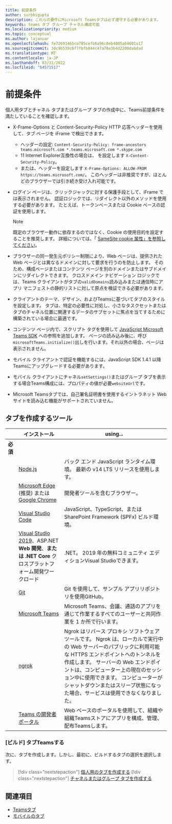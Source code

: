 ```yaml
---
title: 前提条件
author: surbhigupta
description: これらの要件にMicrosoft Teamsタブは必ず遵守する必要があります。
keywords: teams タブ グループ チャネル構成可能
ms.localizationpriority: medium
ms.topic: conceptual
ms.author: lajanuar
ms.openlocfilehash: fe72691465ca785cefb6a96c8eb4005a64601a17
ms.sourcegitcommit: 3dc9b539c6f7fbfb844c47a78e3b4d2200dabdad
ms.translationtype: MT
ms.contentlocale: ja-JP
ms.lasthandoff: 03/31/2022
ms.locfileid: "64571517"
---
```

# <a name="prerequisites"></a>前提条件

個人用タブとチャネル タブまたはグループ タブの作成中に、Teams前提条件を満たしていることを確認します。

* X-Frame-Options と Content-Security-Policy HTTP 応答ヘッダーを使用して、タブ ページを iFrame で検出できます。
  * ヘッダーの設定: `Content-Security-Policy: frame-ancestors teams.microsoft.com *.teams.microsoft.com *.skype.com`
  * 11 Internet Explorer互換性の場合は、 を設定します `X-Content-Security-Policy`。
  * または、ヘッダーを設定します `X-Frame-Options: ALLOW-FROM https://teams.microsoft.com/`。 このヘッダーは非推奨ですが、ほとんどのブラウザーでは引き続き受け入れ可能です。

* ログイン ページは、クリックジャックに対する保護手段として、iFrame では表示されません。 認証ロジックでは、リダイレクト以外のメソッドを使用する必要があります。 たとえば、トークンベースまたは Cookie ベースの認証を使用します。

    > [!NOTE]
    > 既定のブラウザー動作に依存するのではなく、Cookie の使用目的を設定することを推奨します。 詳細については、「 [SameSite cookie 属性」を参照してください](../../resources/samesite-cookie-update.md)。

* ブラウザーの同一発生元ポリシー制限により、Web ページは、提供された Web ページとは異なるドメインに対して要求を行うのを防止します。 そのため、構成ページまたはコンテンツ ページを別のドメインまたはサブドメインにリダイレクトできます。 クロスドメイン ナビゲーション ロジックでは、Teams クライアントがタブの`validDomains`読み込みまたは通信時にアプリ マニフェストの静的リストに対して原点を検証できる必要があります。

* クライアントのテーマ、デザイン、およびTeamsに基づいてタブのスタイルを設定します。 タブは、特定の必要性に対処し、小さなタスクセットまたはタブのチャネル位置に関連するデータのサブセットに焦点を当てするために構築されている場合に最適です。

* コンテンツ ページ内で、スクリプト タグを使用して [JavaScript Microsoft Teams SDK](/javascript/api/overview/msteams-client) への参照を追加します。 ページの読み込み後に、呼び `microsoftTeams.initialize()`出しを行います。それ以外の場合、ページは表示されません。

* モバイル クライアントで認証を機能するには、JavaScript SDK 1.4.1 以降Teamsにアップグレードする必要があります。

* モバイル クライアントにチャネル`setSettings()`またはグループ タブを表示する場合Teams構成には、プロパティの値が必要`websiteUrl`です。

* Microsoft Teamsタブでは、自己署名証明書を使用するイントラネット Web サイトを読み込む機能がサポートされていません。

## <a name="tools-to-build-tabs"></a>タブを作成するツール

| &nbsp; | インストール | using... |
| --- | --- | --- |
| **必須** | &nbsp; | &nbsp; |
| &nbsp; | [Node.js](https://nodejs.org/en/download/) | バック エンド JavaScript ランタイム環境。 最新の v14 LTS リリースを使用します。|
| &nbsp; | [Microsoft Edge](https://www.microsoft.com/edge) (推奨) または [Google Chrome](https://www.google.com/chrome/) | 開発者ツールを含むブラウザー。 |
| &nbsp; | [Visual Studio Code](https://code.visualstudio.com/download) | JavaScript、TypeScript、または SharePoint Framework (SPFx) ビルド環境。 |
| &nbsp; | [Visual Studio 2019](https://visualstudio.com/download)、ASP.NET **Web 開発**、**または .NET Core** クロスプラットフォーム開発ワークロード | .NET。 2019 年の無料コミュニティ エディションVisual Studioできます。 |
| &nbsp; | [Git](https://git-scm.com/downloads) | Git を使用して、サンプル アプリリポジトリを使用GitHub。 |
| &nbsp; | [Microsoft Teams](https://www.microsoft.com/en-us/microsoft-teams/download-app) | Microsoft Teams、会議、通話のアプリを通じて作業するすべてのユーザーと共同作業を 1 か所で行います。 |
| &nbsp; | [ngrok](https://ngrok.com/download) | Ngrok はリバース プロキシ ソフトウェア ツールです。 Ngrok は、ローカルで実行中の Web サーバーのパブリックに利用可能な HTTPS エンドポイントへのトンネルを作成します。 サーバーの Web エンドポイントは、コンピューター上の現在のセッション中に使用できます。 コンピューターがシャットダウンまたはスリープ状態になった場合、サービスは使用できなくなりました。 |
| &nbsp; | [Teams の開発者ポータル](https://dev.teams.microsoft.com/) | Web ベースのポータルを使用して、組織や組織Teamsストアにアプリを構成、管理、配布Teamsします。 |

### <a name="build-your-teams-tab"></a>[ビルド] タブTeamsする

次に、タブを作成します。しかし、最初に、ビルドするタブの選択を選択します。

> [!div class="nextstepaction"]
> [個人用のタブを作成する](~/tabs/how-to/create-personal-tab.md)
> [!div class="nextstepaction"]
> [チャネルまたはグループ タブを作成する](~/tabs/how-to/create-channel-group-tab.md)

## <a name="see-also"></a>関連項目

* [Teamsタブ](~/tabs/what-are-tabs.md)
* [モバイルのタブ](~/tabs/design/tabs-mobile.md)